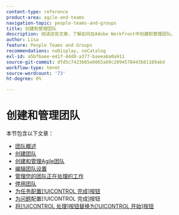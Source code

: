 ```yaml
---
content-type: reference
product-area: agile-and-teams
navigation-topic: people-teams-and-groups
title: 创建和管理团队
description: 阅读这些文章，了解如何在Adobe Workfront中创建和管理团队。
author: Lisa
feature: People Teams and Groups
recommendations: noDisplay, noCatalog
exl-id: a5bf6aee-e41f-44d8-a377-baeea6a0a911
source-git-commit: dfd5c7423b65e6065ab9c2094578443b81189abd
workflow-type: tm+mt
source-wordcount: '73'
ht-degree: 0%

---
```


# 创建和管理团队

本节包含以下文章：

* [团队概述](../../people-teams-and-groups/create-and-manage-teams/teams-overview.md)
* [创建团队](../../people-teams-and-groups/create-and-manage-teams/create-a-team.md)
* [创建和管理Agile团队](../../people-teams-and-groups/create-and-manage-teams/create-and-manage-agile-teams.md)
* [编辑团队设置](../../people-teams-and-groups/create-and-manage-teams/edit-team-settings.md)
* [管理您的团队正在处理的工作](../../people-teams-and-groups/create-and-manage-teams/manage-what-your-team-is-working-on.md)
* [停用团队](../../people-teams-and-groups/create-and-manage-teams/deactivate-a-team.md)
* [为任务配置[!UICONTROL 完成]按钮](../../people-teams-and-groups/create-and-manage-teams/configure-the-done-button-for-tasks.md)
* [为问题](../../people-teams-and-groups/create-and-manage-teams/configure-the-done-button-for-issues.md)配置[!UICONTROL 完成]按钮
* [将[!UICONTROL 处理]按钮替换为[!UICONTROL 开始]按钮](../../people-teams-and-groups/create-and-manage-teams/work-on-it-button-to-start-button.md)
